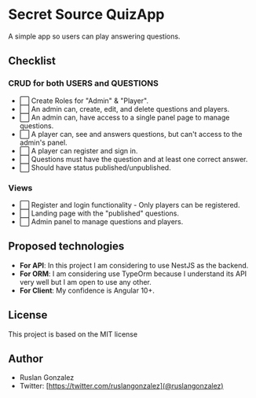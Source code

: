 # Secret Source QuizApp

A simple app so users can play answering questions.

## Checklist

### CRUD for both USERS and QUESTIONS
- ⬜ Create Roles for "Admin" & "Player".
- ⬜ An admin can, create, edit, and delete questions and players.
- ⬜ An admin can, have access to a single panel page to manage questions.
- ⬜ A player can, see and answers questions, but can't access to the admin's panel.
- ⬜ A player can register and sign in.
- ⬜ Questions must have the question and at least one correct answer.
- ⬜ Should have status published/unpublished.
  
### Views

- ⬜ Register and login functionality - Only players can be registered.
- ⬜ Landing page with the "published" questions.
- ⬜ Admin panel to manage questions and players.

## Proposed technologies

- **For API**: In this project I am considering to use NestJS as the backend.
- **For ORM**: I am considering use TypeOrm because I understand its API very well but I am open to use any other.
- **For Client**: My confidence is Angular 10+.

## License

This project is based on the MIT license

## Author
- Ruslan Gonzalez
- Twitter: [https://twitter.com/ruslangonzalez](@ruslangonzalez)
